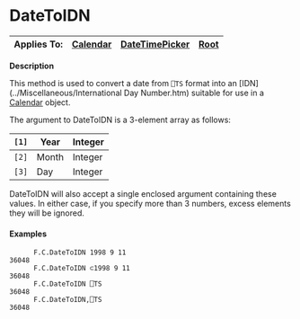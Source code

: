 




<h1 class="heading"><span class="name">DateToIDN</span></h1>

| Applies To: | [Calendar](./calendar.md) | [DateTimePicker](./datetimepicker.md) | [Root](./root.md) |
| --- | --- | --- | ---  |


**Description**


This method is used to convert a date from `⎕TS` format into an [IDN](../Miscellaneous/International Day Number.htm) suitable for use in a [Calendar](./calendar.md) object.


The argument to DateToIDN is a 3-element array as follows:


| `[1]` | Year | Integer |
| --- | --- | ---  |
| `[2]` | Month | Integer |
| `[3]` | Day | Integer |


DateToIDN will also accept a single enclosed argument containing these values. In either case, if you specify more than 3 numbers, excess elements they will be ignored.

#### Examples
```apl
      F.C.DateToIDN 1998 9 11
36048
      F.C.DateToIDN ⊂1998 9 11
36048
      F.C.DateToIDN ⎕TS
36048
      F.C.DateToIDN,⎕TS
36048
```



